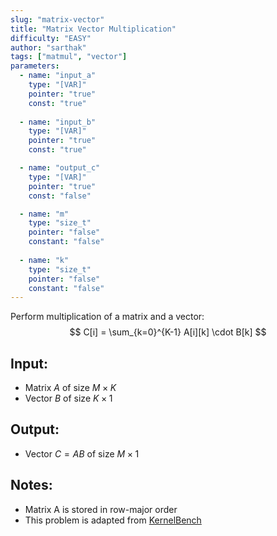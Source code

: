 ```yaml
---
slug: "matrix-vector"
title: "Matrix Vector Multiplication"
difficulty: "EASY"
author: "sarthak"
tags: ["matmul", "vector"]
parameters:
  - name: "input_a"
    type: "[VAR]"
    pointer: "true"
    const: "true"
  
  - name: "input_b"
    type: "[VAR]"
    pointer: "true"
    const: "true"

  - name: "output_c" 
    type: "[VAR]"
    pointer: "true"
    const: "false"

  - name: "m" 
    type: "size_t"
    pointer: "false"
    constant: "false"
    
  - name: "k"
    type: "size_t"
    pointer: "false"
    constant: "false"
---
```


Perform multiplication of a matrix and a vector:
$$
C[i] = \sum_{k=0}^{K-1} A[i][k] \cdot B[k]
$$

## Input:
- Matrix $A$ of size $M \times K$
- Vector $B$ of size $K \times 1$

## Output:
- Vector $C = AB$ of size $M \times 1$

## Notes:
- Matrix $\text{A}$ is stored in row-major order
- This problem is adapted from [KernelBench](https://github.com/ScalingIntelligence/KernelBench/blob/main/KernelBench/level1/4_Matrix_vector_multiplication_.py)